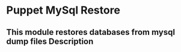 Puppet MySql Restore
=================
This module restores databases from mysql dump files
Description
-----------------